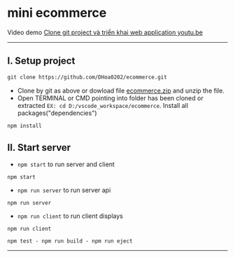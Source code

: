 # mini ecommerce
Video demo [Clone git project và triển khai web application youtu.be](https://youtu.be/YkTWRHM7alo)

<hr/>

## I. Setup project
```diff
git clone https://github.com/DHoa0202/ecommerce.git
```
- Clone by git as above or dowload file [ecommerce.zip](../../archive/refs/heads/main.zip) and unzip the file.
- Open TERMINAL or CMD pointing into folder has been cloned or extracted `EX: cd D:/vscode_workspace/ecommerce`. Install all packages("dependencies")
```diff
npm install
```
## II. Start server
- `npm start` to run server and client
```
npm start
```
- `npm run server` to run server api
```
npm run server
```
- `npm run client` to run client displays
```
npm run client
```
`npm test - npm run build - npm run eject`
<hr/>
